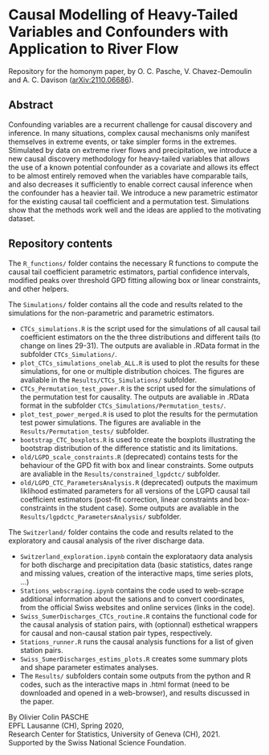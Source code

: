 # Causal Modelling of Heavy-Tailed Variables and Confounders with Application to River Flow

Repository for the homonym paper, by O. C. Pasche, V. Chavez-Demoulin and A. C. Davison ([arXiv:2110.06686](https://arxiv.org/abs/2110.06686)).


## Abstract

Confounding variables are a recurrent challenge for causal discovery and inference. In many situations, complex causal mechanisms only manifest themselves in extreme events, or take simpler forms in the extremes.  Stimulated by data on extreme river flows and precipitation, we introduce a new causal discovery methodology for heavy-tailed variables that allows the use of a known potential confounder as a covariate and allows its effect to be almost entirely removed when the variables have comparable tails, and also decreases it sufficiently to enable correct causal inference when the confounder has a heavier tail.
We introduce a new parametric estimator for the existing causal tail coefficient and a permutation test. Simulations show that the methods work well and the ideas are applied to the motivating dataset.


## Repository contents

The `R_functions/` folder contains the necessary R functions to compute the causal tail coefficient parametric estimators, partial confidence intervals, modified peaks over threshold GPD fitting allowing box or linear constraints, and other helpers.

The `Simulations/` folder contains all the code and results related to the simulations for the non-parametric and parametric estimators.
- `CTCs_simulations.R` is the script used for the simulations of all causal tail coefficient estimators on the the three distributions and different tails (to change on lines 29-31). The outputs are avaliable in .RData format in the subfolder `CTCs_Simulations/`.
- `plot_CTCs_simulations_onelab_ALL.R` is used to plot the results for these simulations, for one or multiple distribution choices. The figures are avaliable in the `Results/CTCs_Simulations/` subfolder.
- `CTCs_Permutation_test_power.R` is the script used for the simulations of the permutation test for causality. The outputs are avaliable in .RData format in the subfolder `CTCs_Simulations/Permutation_tests/`.
- `plot_test_power_merged.R` is used to plot the results for the permutation test power simulations. The figures are avaliable in the `Results/Permutation_tests/` subfolder.
- `bootstrap_CTC_boxplots.R` is used to create the boxplots illustrating the bootstrap distribution of the difference statistic and its limitations.
- `old/LGPD_scale_constraints.R` (deprecated) contains tests for the behaviour of the GPD fit with box and linear constraints. Some outputs are avaliable in the `Results/constrained_lgpdctc/` subfolder.
- `old/LGPD_CTC_ParametersAnalysis.R` (deprecated) outputs the maximum liklihood estimated parameters for all versions of the LGPD causal tail coefficient estimators (post-fit correction, linear constraints and box-constraints in the student case). Some outputs are avaliable in the `Results/lgpdctc_ParametersAnalysis/` subfolder.


The `Switzerland/` folder contains the code and results related to the exploratory and causal analysis of the river discharge data.
- `Switzerland_exploration.ipynb` contain the explorataory data analysis for both discharge and precipitation data (basic statistics, dates range and missing values, creation of the interactive maps, time series plots, ...)
- `Stations_webscraping.ipynb` contains the code used to web-scrape additional information about the sations and to convert coordinates, from the official Swiss websites and online services (links in the code).
- `Swiss_SumerDischarges_CTCs_routine.R` contains the functional code for the causal analysis of station pairs, with (optionnal) esthetical wrappers for causal and non-causal station pair types, respectively.
- `Stations_runner.R` runs the causal analysis functions for a list of given station pairs.
- `Swiss_SumerDischarges_estims_plots.R` creates some summary plots and shape parameter estimates analyses. 
- The `Results/` subfolders contain some outputs from the python and R codes, such as the interactive maps in .html format (need to be downloaded and opened in a web-browser), and results discussed in the paper.


By Olivier Colin PASCHE\
EPFL Lausanne (CH), Spring 2020,\
Research Center for Statistics, University of Geneva (CH), 2021.\
Supported by the Swiss National Science Foundation.


